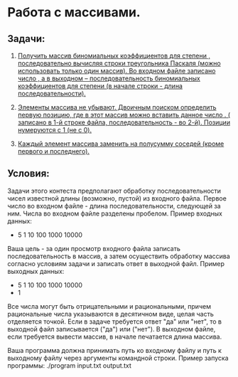 # Работа с массивами.

## Задачи:
1) [Получить массив биномиальных коэффициентов для степени , последовательно вычисляя строки треугольника Паскаля (можно использовать только один массив).
   Во входном файле записано число , а в выходном – последовательность биномиальных коэффициентов для степени  (в начале строки - длина последовательности).](https://github.com/SoinRoma/MSU_1Course/tree/master/bit_operations/binary_search)

2) [Элементы массива не убывают. Двоичным поиском определить первую позицию, где в этот массив можно вставить данное число .
   ( записано в 1-й строке файла, последовательность - во 2-й). Позиции нумеруются с 1 (не с 0).](https://github.com/SoinRoma/MSU_1Course/tree/master/bit_operations/binomial_coefficients)

3) [Каждый элемент массива заменить на полусумму соседей (кроме первого и последнего).](https://github.com/SoinRoma/MSU_1Course/tree/master/bit_operations/neighboring_elements)

## Условия:
Задачи этого контеста предполагают обработку последовательности чисел известной длины (возможно, пустой) из входного файла. 
Первое число во входном файле - длина последовательности, следующей за ним. Числа во входном файле разделены пробелом. Пример входных данных:
+ 5 1 10 100 1000 10000

Ваша цель - за один просмотр входного файла записать последовательность в массив, а затем осуществить обработку массива согласно условиям задачи и записать ответ в выходной файл. 
Пример выходных данных:
+ 5 1 10 100 1000 10000
+ 1

Все числа могут быть отрицательными и рациональными, причем рациональные числа указываются в десятичном виде, целая часть отделяется точкой. 
Если в задаче требуется ответ "да" или "нет", то в выходной файл записывается  ("да") или  ("нет").
В выходном файле, если требуется вывести массив, в начале печатается длина массива.

Ваша программа должна принимать путь ко входному файлу и путь к выходному файлу через аргументы командной строки. Пример запуска программы:
./program input.txt output.txt
